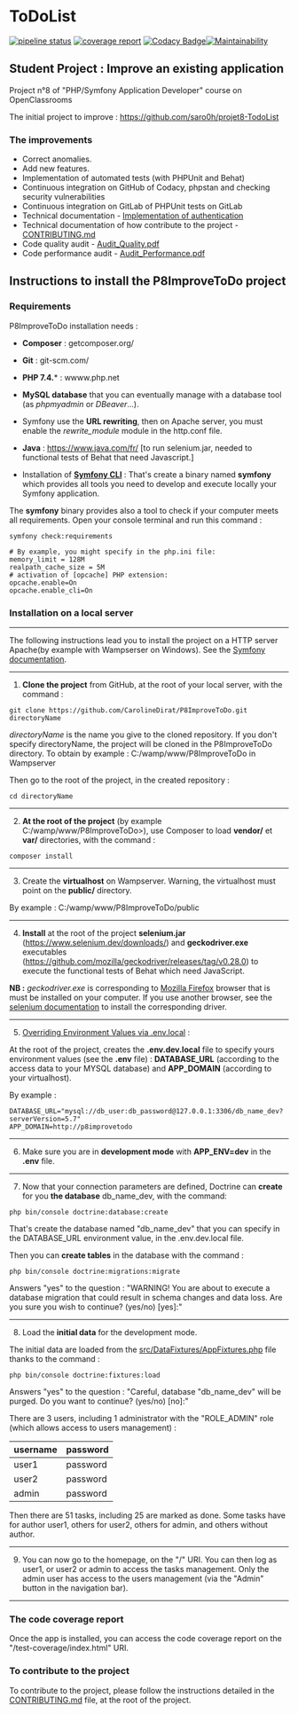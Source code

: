 # ToDoList

[![pipeline status](https://gitlab.com/Squirrel-Jo/P8ImproveToDo/badges/develop/pipeline.svg)](https://gitlab.com/Squirrel-Jo/P8ImproveToDo/-/commits/develop) [![coverage report](https://gitlab.com/Squirrel-Jo/P8ImproveToDo/badges/develop/coverage.svg)](https://gitlab.com/Squirrel-Jo/P8ImproveToDo/-/commits/develop) [![Codacy Badge](https://app.codacy.com/project/badge/Grade/ae0cd12410f34ebcb7b62e502eb615ef)](https://www.codacy.com/gh/CarolineDirat/P8ImproveToDo/dashboard?utm_source=github.com&amp;utm_medium=referral&amp;utm_content=CarolineDirat/P8ImproveToDo&amp;utm_campaign=Badge_Grade)[![Maintainability](https://api.codeclimate.com/v1/badges/489d8e2b6b95f91bead6/maintainability)](https://codeclimate.com/github/CarolineDirat/P8ImproveToDo/maintainability)

## Student Project : Improve an existing application

Project n°8 of "PHP/Symfony Application Developer" course on OpenClassrooms

The initial project to improve : <https://github.com/saro0h/projet8-TodoList>

### The improvements

- Correct anomalies.
- Add new features.
- Implementation of automated tests (with PHPUnit and Behat)
- Continuous integration on GitHub of Codacy, phpstan and checking security vulnerabilities
- Continuous integration on GitLab of PHPUnit tests on GitLab
- Technical documentation - [Implementation of authentication](https://github.com/CarolineDirat/P8ImproveToDo/blob/master/doc/Technical_Documentation_Authentication.pdf)
- Technical documentation of how contribute to the project - [CONTRIBUTING.md](https://github.com/CarolineDirat/P8ImproveToDo/blob/master/CONTRIBUTING.md)
- Code quality audit - [Audit_Quality.pdf](https://github.com/CarolineDirat/P8ImproveToDo/blob/master/Documentation/Audit_Quality.pdf)
- Code performance audit - [Audit_Performance.pdf](https://github.com/CarolineDirat/P8ImproveToDo/blob/master/Documentation/Audit_Performance.pdf)

## Instructions to install the P8ImproveToDo project

### Requirements

P8ImproveToDo installation needs :

- **Composer** : getcomposer.org/

- **Git** : git-scm.com/

- **PHP 7.4.*** : wwww.php.net

- **MySQL database** that you can eventually manage with a database tool (as *phpmyadmin* or *DBeaver*...).

- Symfony use the **URL rewriting**, then on Apache server, you must enable the *rewrite_module* module in the http.conf file.
  
- **Java** : <https://www.java.com/fr/> [to run selenium.jar, needed to functional tests of Behat that need Javascript.]

- Installation of [**Symfony CLI**](https://symfony.com/download) : That's create a binary named **symfony**  which provides all tools you need to develop and execute locally your Symfony application.

The **symfony** binary provides also a tool to check if your computer meets all requirements. Open your console terminal and run this command :

```
symfony check:requirements
```

````
# By example, you might specify in the php.ini file:
memory_limit = 128M
realpath_cache_size = 5M
# activation of [opcache] PHP extension:
opcache.enable=On
opcache.enable_cli=On
````

### Installation on a local server

---
The following instructions lead you to install the project on a HTTP server Apache(by example with Wampserser on Windows). See the [Symfony documentation](https://symfony.com/doc/current/setup.html#running-symfony-applications).

---

1. **Clone the project** from GitHub, at the root of your local server, with the command :

```
git clone https://github.com/CarolineDirat/P8ImproveToDo.git directoryName
```

*directoryName* is the name you give to the cloned repository. If you don't specify directoryName, the project will be cloned in the P8ImproveToDo directory. To obtain by example : C:/wamp/www/P8ImproveToDo in Wampserver

Then go to the root of the project, in the created repository :

    cd directoryName
---

2. **At the root of the project** (by example C:/wamp/www/P8ImproveToDo>), use Composer to load  **vendor/** et **var/** directories, with the command :

````
composer install
````

---

3. Create the **virtualhost** on Wampserver. Warning, the virtualhost must point on the **public/** directory.

By example : C:/wamp/www/P8ImproveToDo/public

---

4. **Install** at the root of the project **selenium.jar** (<https://www.selenium.dev/downloads/>) and **geckodriver.exe** executables (<https://github.com/mozilla/geckodriver/releases/tag/v0.28.0>) to execute the functional tests of Behat which need JavaScript.

**NB :** *geckodriver.exe* is corresponding to [Mozilla Firefox](https://www.mozilla.org/fr/firefox/new/) browser that is must be installed on your computer.
If you use another browser, see the [selenium documentation](https://www.selenium.dev/downloads/) to install the corresponding driver.

---

5. [Overriding Environment Values via .env.local](https://symfony.com/doc/current/configuration.html#overriding-environment-values-via-env-local) :

At the root of the project, creates the **.env.dev.local** file to specify yours environment values (see the **.env** file) :
**DATABASE_URL** (according to the access data to your MYSQL database) and **APP_DOMAIN** (according to your virtualhost).

By example :

```
DATABASE_URL="mysql://db_user:db_password@127.0.0.1:3306/db_name_dev?serverVersion=5.7"
APP_DOMAIN=http://p8improvetodo
```

---

6. Make sure you are in **development mode** with **APP_ENV=dev** in the **.env** file.

---

7. Now that your connection parameters are defined, Doctrine can **create** for you **the database** db_name_dev, with the command:

````
php bin/console doctrine:database:create
````

That's create the database named "db_name_dev" that you can specify in the DATABASE_URL environment value, in the .env.dev.local file.

Then you can **create tables** in the database with the command :

````
php bin/console doctrine:migrations:migrate
````

Answers "yes" to the question : "WARNING! You are about to execute a database migration that could result in schema changes and data loss. Are you sure you wish to continue? (yes/no) [yes]:"

---

8. Load the **initial data** for the development mode.

The initial data are loaded from the [src/DataFixtures/AppFixtures.php](https://github.com/CarolineDirat/P8ImproveToDo/blob/master/src/DataFixtures/AppFixtures.php) file thanks to the command :

````
php bin/console doctrine:fixtures:load
````

Answers "yes" to the question : "Careful, database "db_name_dev" will be purged. Do you want to continue? (yes/no) [no]:"

There are 3 users, including 1 administrator with the "ROLE_ADMIN" role (which allows access to users management) :

 username | password
----------|---------
  user1   | password
  user2   | password
  admin   | password

  Then there are 51 tasks, including 25 are marked as done. Some tasks have for author user1, others for user2, others for admin, and others without author.

---

9. You can now go to the homepage, on the "/" URI. You can then log as user1, or user2 or admin to access the tasks management. Only the admin user has access to the users management (via the "Admin" button in the navigation bar).

---

### The code coverage report

Once the app is installed, you can access the code coverage report on the "/test-coverage/index.html" URI.

### To contribute to the project

To contribute to the project, please follow the instructions detailed in the [CONTRIBUTING.md](https://github.com/CarolineDirat/P8ImproveToDo/blob/master/CONTRIBUTING.md) file, at the root of the project.
